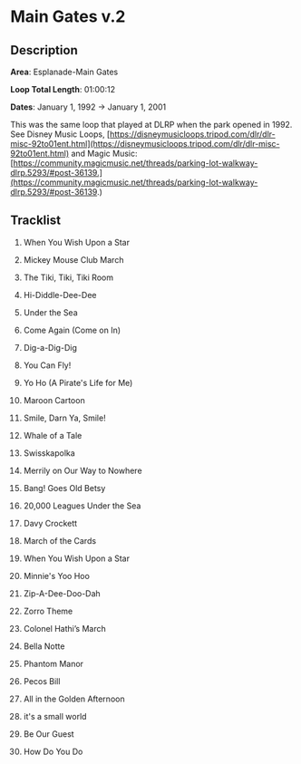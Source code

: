 # Main Gates v.2

## Description

**Area**: Esplanade-Main Gates

**Loop Total Length**: 01:00:12

**Dates**: January 1, 1992 → January 1, 2001

This was the same loop that played at DLRP when the park opened in 1992. See Disney Music Loops, [https://disneymusicloops.tripod.com/dlr/dlr-misc-92to01ent.html](https://disneymusicloops.tripod.com/dlr/dlr-misc-92to01ent.html) and Magic Music: [https://community.magicmusic.net/threads/parking-lot-walkway-dlrp.5293/#post-36139.](https://community.magicmusic.net/threads/parking-lot-walkway-dlrp.5293/#post-36139.)

## Tracklist

1. When You Wish Upon a Star


2. Mickey Mouse Club March


3. The Tiki, Tiki, Tiki Room


4. Hi-Diddle-Dee-Dee


5. Under the Sea


6. Come Again (Come on In)


7. Dig-a-Dig-Dig


8. You Can Fly!


9. Yo Ho (A Pirate's Life for Me)


10. Maroon Cartoon


11. Smile, Darn Ya, Smile!


12. Whale of a Tale


13. Swisskapolka


14. Merrily on Our Way to Nowhere


15. Bang! Goes Old Betsy


16. 20,000 Leagues Under the Sea


17. Davy Crockett


18. March of the Cards


19. When You Wish Upon a Star


20. Minnie's Yoo Hoo


21. Zip-A-Dee-Doo-Dah


22. Zorro Theme


23. Colonel Hathi’s March


24. Bella Notte


25. Phantom Manor


26. Pecos Bill


27. All in the Golden Afternoon


28. it's a small world


29. Be Our Guest


30. How Do You Do

